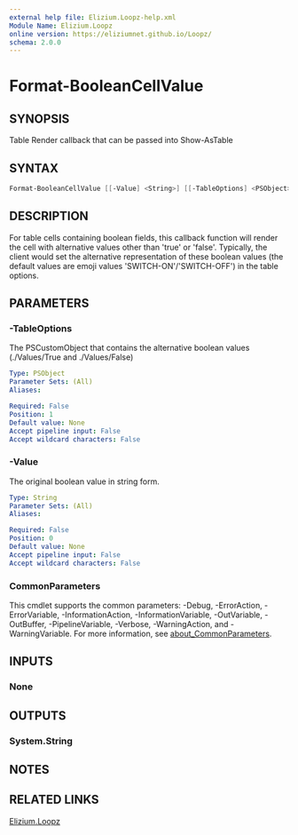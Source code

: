 ```yaml
---
external help file: Elizium.Loopz-help.xml
Module Name: Elizium.Loopz
online version: https://eliziumnet.github.io/Loopz/
schema: 2.0.0
---
```


# Format-BooleanCellValue

## SYNOPSIS

Table Render callback that can be passed into Show-AsTable

## SYNTAX

```powershell
Format-BooleanCellValue [[-Value] <String>] [[-TableOptions] <PSObject>] [<CommonParameters>]
```

## DESCRIPTION

For table cells containing boolean fields, this callback function will
render the cell with alternative values other than 'true' or 'false'. Typically,
the client would set the alternative representation of these boolean values
(the default values are emoji values 'SWITCH-ON'/'SWITCH-OFF') in the table
options.

## PARAMETERS

### -TableOptions

The PSCustomObject that contains the alternative boolean values (./Values/True
and ./Values/False)

```yaml
Type: PSObject
Parameter Sets: (All)
Aliases:

Required: False
Position: 1
Default value: None
Accept pipeline input: False
Accept wildcard characters: False
```

### -Value

The original boolean value in string form.

```yaml
Type: String
Parameter Sets: (All)
Aliases:

Required: False
Position: 0
Default value: None
Accept pipeline input: False
Accept wildcard characters: False
```

### CommonParameters

This cmdlet supports the common parameters: -Debug, -ErrorAction, -ErrorVariable, -InformationAction, -InformationVariable, -OutVariable, -OutBuffer, -PipelineVariable, -Verbose, -WarningAction, and -WarningVariable. For more information, see [about_CommonParameters](http://go.microsoft.com/fwlink/?LinkID=113216).

## INPUTS

### None

## OUTPUTS

### System.String

## NOTES

## RELATED LINKS

[Elizium.Loopz](https://github.com/EliziumNet/Loopz)

